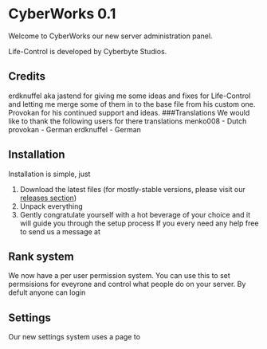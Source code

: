 # CyberWorks 0.1
Welcome to CyberWorks our new server administration panel.

Life-Control is developed by Cyberbyte Studios. 

## Credits
	
erdknuffel aka jastend for giving me some ideas and fixes for Life-Control and letting me merge some of them in to the base file from his custom one.
Provokan for his continued support and ideas.
###Translations
We would like to thank the following users for there translations
menko008 - Dutch
provokan - German
erdknuffel - German

## Installation
Installation is simple, just 
1. Download the latest files (for mostly-stable versions, please visit our [releases section](https://github.com/cammygames/Life-Control/releases))
2. Unpack everything
3. Gently congratulate yourself with a hot beverage of your choice and it will guide you through the setup process
If you every need any help free to send us a message at 

## Rank system
We now have a per user permission system. You can use this to set permsisions for eveyrone and control what people do on your server. By defult anyone can login 

## Settings
Our new settings system uses a page to 


